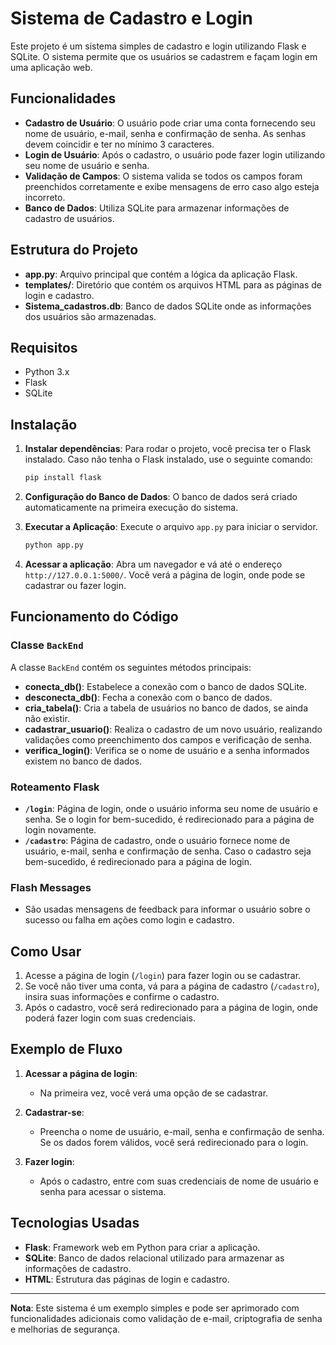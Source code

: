 # Sistema de Cadastro e Login

Este projeto é um sistema simples de cadastro e login utilizando Flask e SQLite. O sistema permite que os usuários se cadastrem e façam login em uma aplicação web.

## Funcionalidades

- **Cadastro de Usuário**: O usuário pode criar uma conta fornecendo seu nome de usuário, e-mail, senha e confirmação de senha. As senhas devem coincidir e ter no mínimo 3 caracteres.
- **Login de Usuário**: Após o cadastro, o usuário pode fazer login utilizando seu nome de usuário e senha.
- **Validação de Campos**: O sistema valida se todos os campos foram preenchidos corretamente e exibe mensagens de erro caso algo esteja incorreto.
- **Banco de Dados**: Utiliza SQLite para armazenar informações de cadastro de usuários.

## Estrutura do Projeto

- **app.py**: Arquivo principal que contém a lógica da aplicação Flask.
- **templates/**: Diretório que contém os arquivos HTML para as páginas de login e cadastro.
- **Sistema_cadastros.db**: Banco de dados SQLite onde as informações dos usuários são armazenadas.

## Requisitos

- Python 3.x
- Flask
- SQLite

## Instalação

1. **Instalar dependências**: Para rodar o projeto, você precisa ter o Flask instalado. Caso não tenha o Flask instalado, use o seguinte comando:

   ```bash
   pip install flask
   ```

2. **Configuração do Banco de Dados**: O banco de dados será criado automaticamente na primeira execução do sistema.

3. **Executar a Aplicação**: Execute o arquivo `app.py` para iniciar o servidor.

   ```bash
   python app.py
   ```

4. **Acessar a aplicação**: Abra um navegador e vá até o endereço `http://127.0.0.1:5000/`. Você verá a página de login, onde pode se cadastrar ou fazer login.

## Funcionamento do Código

### Classe `BackEnd`

A classe `BackEnd` contém os seguintes métodos principais:

- **conecta_db()**: Estabelece a conexão com o banco de dados SQLite.
- **desconecta_db()**: Fecha a conexão com o banco de dados.
- **cria_tabela()**: Cria a tabela de usuários no banco de dados, se ainda não existir.
- **cadastrar_usuario()**: Realiza o cadastro de um novo usuário, realizando validações como preenchimento dos campos e verificação de senha.
- **verifica_login()**: Verifica se o nome de usuário e a senha informados existem no banco de dados.

### Roteamento Flask

- **`/login`**: Página de login, onde o usuário informa seu nome de usuário e senha. Se o login for bem-sucedido, é redirecionado para a página de login novamente.
- **`/cadastro`**: Página de cadastro, onde o usuário fornece nome de usuário, e-mail, senha e confirmação de senha. Caso o cadastro seja bem-sucedido, é redirecionado para a página de login.

### Flash Messages

- São usadas mensagens de feedback para informar o usuário sobre o sucesso ou falha em ações como login e cadastro.

## Como Usar

1. Acesse a página de login (`/login`) para fazer login ou se cadastrar.
2. Se você não tiver uma conta, vá para a página de cadastro (`/cadastro`), insira suas informações e confirme o cadastro.
3. Após o cadastro, você será redirecionado para a página de login, onde poderá fazer login com suas credenciais.

## Exemplo de Fluxo

1. **Acessar a página de login**:
    - Na primeira vez, você verá uma opção de se cadastrar.
   
2. **Cadastrar-se**:
    - Preencha o nome de usuário, e-mail, senha e confirmação de senha. Se os dados forem válidos, você será redirecionado para o login.
   
3. **Fazer login**:
    - Após o cadastro, entre com suas credenciais de nome de usuário e senha para acessar o sistema.

## Tecnologias Usadas

- **Flask**: Framework web em Python para criar a aplicação.
- **SQLite**: Banco de dados relacional utilizado para armazenar as informações de cadastro.
- **HTML**: Estrutura das páginas de login e cadastro.

---

**Nota**: Este sistema é um exemplo simples e pode ser aprimorado com funcionalidades adicionais como validação de e-mail, criptografia de senha e melhorias de segurança.
